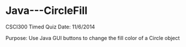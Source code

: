 # Java---CircleFill
CSCI300 Timed Quiz
Date: 11/6/2014


Purpose: Use Java GUI buttons to change the fill color of a Circle object
